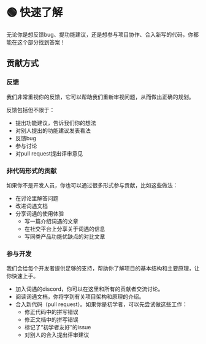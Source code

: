 # 🟢 快速了解

无论你是想反馈bug、提功能建议，还是想参与项目协作、合入新写的代码，你都能在这个部分找到答案！

## 贡献方式

### 反馈

我们非常重视你的反馈，它可以帮助我们重新审视问题，从而做出正确的规划。

反馈包括但不限于：

* 提出功能建议，告诉我们你的想法
* 对别人提出的功能建议发表看法
* 反馈bug
* 参与讨论
* 对pull request提出评审意见

### 非代码形式的贡献

如果你不是开发人员，你也可以通过很多形式参与贡献，比如这些做法：

* 在讨论里解答问题
* 改进词遇文档
* 分享词遇的使用体验
  * 写一篇介绍词遇的文章
  * 在社交平台上分享关于词遇的信息
  * 写同类产品功能优缺点的对比文章

### 参与开发

我们会给每个开发者提供足够的支持，帮助你了解项目的基本结构和主要原理，让你快速上手。

* 加入词遇的discord，你可以在这里和所有的贡献者交流讨论。
* 阅读词遇文档，你将学到有关项目架构和原理的介绍。
* 合入新代码（pull request）。如果你是初学者，可以先尝试做这些工作：
  * 修正代码中的拼写错误
  * 修正文档中的拼写错误
  * 标记了“初学者友好”的issue
  * 对别人的合入提出评审建议


